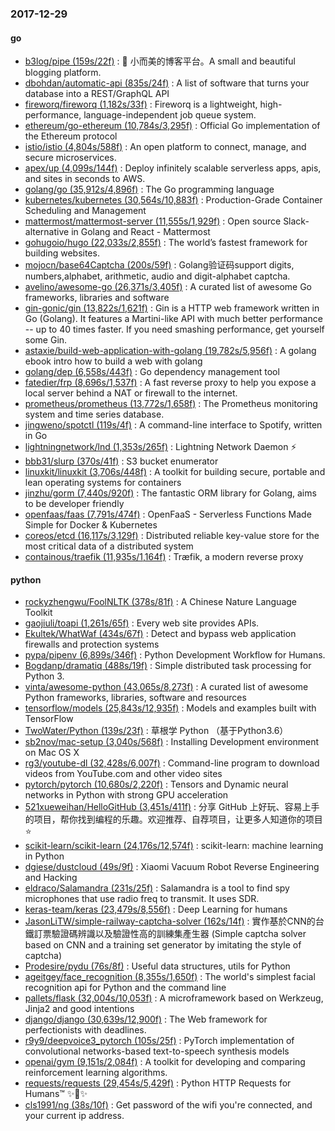 ### 2017-12-29

#### go
* [b3log/pipe (159s/22f)](https://github.com/b3log/pipe) : 🎷 小而美的博客平台。A small and beautiful blogging platform.
* [dbohdan/automatic-api (835s/24f)](https://github.com/dbohdan/automatic-api) : A list of software that turns your database into a REST/GraphQL API
* [fireworq/fireworq (1,182s/33f)](https://github.com/fireworq/fireworq) : Fireworq is a lightweight, high-performance, language-independent job queue system.
* [ethereum/go-ethereum (10,784s/3,295f)](https://github.com/ethereum/go-ethereum) : Official Go implementation of the Ethereum protocol
* [istio/istio (4,804s/588f)](https://github.com/istio/istio) : An open platform to connect, manage, and secure microservices.
* [apex/up (4,099s/144f)](https://github.com/apex/up) : Deploy infinitely scalable serverless apps, apis, and sites in seconds to AWS.
* [golang/go (35,912s/4,896f)](https://github.com/golang/go) : The Go programming language
* [kubernetes/kubernetes (30,564s/10,883f)](https://github.com/kubernetes/kubernetes) : Production-Grade Container Scheduling and Management
* [mattermost/mattermost-server (11,555s/1,929f)](https://github.com/mattermost/mattermost-server) : Open source Slack-alternative in Golang and React - Mattermost
* [gohugoio/hugo (22,033s/2,855f)](https://github.com/gohugoio/hugo) : The world’s fastest framework for building websites.
* [mojocn/base64Captcha (200s/59f)](https://github.com/mojocn/base64Captcha) : Golang验证码support digits, numbers,alphabet, arithmetic, audio and digit-alphabet captcha.
* [avelino/awesome-go (26,371s/3,405f)](https://github.com/avelino/awesome-go) : A curated list of awesome Go frameworks, libraries and software
* [gin-gonic/gin (13,822s/1,621f)](https://github.com/gin-gonic/gin) : Gin is a HTTP web framework written in Go (Golang). It features a Martini-like API with much better performance -- up to 40 times faster. If you need smashing performance, get yourself some Gin.
* [astaxie/build-web-application-with-golang (19,782s/5,956f)](https://github.com/astaxie/build-web-application-with-golang) : A golang ebook intro how to build a web with golang
* [golang/dep (6,558s/443f)](https://github.com/golang/dep) : Go dependency management tool
* [fatedier/frp (8,696s/1,537f)](https://github.com/fatedier/frp) : A fast reverse proxy to help you expose a local server behind a NAT or firewall to the internet.
* [prometheus/prometheus (13,772s/1,658f)](https://github.com/prometheus/prometheus) : The Prometheus monitoring system and time series database.
* [jingweno/spotctl (119s/4f)](https://github.com/jingweno/spotctl) : A command-line interface to Spotify, written in Go
* [lightningnetwork/lnd (1,353s/265f)](https://github.com/lightningnetwork/lnd) : Lightning Network Daemon ⚡️
* [bbb31/slurp (370s/41f)](https://github.com/bbb31/slurp) : S3 bucket enumerator
* [linuxkit/linuxkit (3,706s/448f)](https://github.com/linuxkit/linuxkit) : A toolkit for building secure, portable and lean operating systems for containers
* [jinzhu/gorm (7,440s/920f)](https://github.com/jinzhu/gorm) : The fantastic ORM library for Golang, aims to be developer friendly
* [openfaas/faas (7,791s/474f)](https://github.com/openfaas/faas) : OpenFaaS - Serverless Functions Made Simple for Docker & Kubernetes
* [coreos/etcd (16,117s/3,129f)](https://github.com/coreos/etcd) : Distributed reliable key-value store for the most critical data of a distributed system
* [containous/traefik (11,935s/1,164f)](https://github.com/containous/traefik) : Træfik, a modern reverse proxy

#### python
* [rockyzhengwu/FoolNLTK (378s/81f)](https://github.com/rockyzhengwu/FoolNLTK) : A Chinese Nature Language Toolkit
* [gaojiuli/toapi (1,261s/65f)](https://github.com/gaojiuli/toapi) : Every web site provides APIs.
* [Ekultek/WhatWaf (434s/67f)](https://github.com/Ekultek/WhatWaf) : Detect and bypass web application firewalls and protection systems
* [pypa/pipenv (6,899s/346f)](https://github.com/pypa/pipenv) : Python Development Workflow for Humans.
* [Bogdanp/dramatiq (488s/19f)](https://github.com/Bogdanp/dramatiq) : Simple distributed task processing for Python 3.
* [vinta/awesome-python (43,065s/8,273f)](https://github.com/vinta/awesome-python) : A curated list of awesome Python frameworks, libraries, software and resources
* [tensorflow/models (25,843s/12,935f)](https://github.com/tensorflow/models) : Models and examples built with TensorFlow
* [TwoWater/Python (139s/23f)](https://github.com/TwoWater/Python) : 草根学 Python （基于Python3.6）
* [sb2nov/mac-setup (3,040s/568f)](https://github.com/sb2nov/mac-setup) : Installing Development environment on Mac OS X
* [rg3/youtube-dl (32,428s/6,007f)](https://github.com/rg3/youtube-dl) : Command-line program to download videos from YouTube.com and other video sites
* [pytorch/pytorch (10,680s/2,220f)](https://github.com/pytorch/pytorch) : Tensors and Dynamic neural networks in Python with strong GPU acceleration
* [521xueweihan/HelloGitHub (3,451s/411f)](https://github.com/521xueweihan/HelloGitHub) : 分享 GitHub 上好玩、容易上手的项目，帮你找到编程的乐趣。欢迎推荐、自荐项目，让更多人知道你的项目⭐️
* [scikit-learn/scikit-learn (24,176s/12,574f)](https://github.com/scikit-learn/scikit-learn) : scikit-learn: machine learning in Python
* [dgiese/dustcloud (49s/9f)](https://github.com/dgiese/dustcloud) : Xiaomi Vacuum Robot Reverse Engineering and Hacking
* [eldraco/Salamandra (231s/25f)](https://github.com/eldraco/Salamandra) : Salamandra is a tool to find spy microphones that use radio freq to transmit. It uses SDR.
* [keras-team/keras (23,479s/8,556f)](https://github.com/keras-team/keras) : Deep Learning for humans
* [JasonLiTW/simple-railway-captcha-solver (162s/14f)](https://github.com/JasonLiTW/simple-railway-captcha-solver) : 實作基於CNN的台鐵訂票驗證碼辨識以及驗證性高的訓練集產生器 (Simple captcha solver based on CNN and a training set generator by imitating the style of captcha)
* [Prodesire/pydu (76s/8f)](https://github.com/Prodesire/pydu) : Useful data structures, utils for Python
* [ageitgey/face_recognition (8,355s/1,650f)](https://github.com/ageitgey/face_recognition) : The world's simplest facial recognition api for Python and the command line
* [pallets/flask (32,004s/10,053f)](https://github.com/pallets/flask) : A microframework based on Werkzeug, Jinja2 and good intentions
* [django/django (30,639s/12,900f)](https://github.com/django/django) : The Web framework for perfectionists with deadlines.
* [r9y9/deepvoice3_pytorch (105s/25f)](https://github.com/r9y9/deepvoice3_pytorch) : PyTorch implementation of convolutional networks-based text-to-speech synthesis models
* [openai/gym (9,151s/2,084f)](https://github.com/openai/gym) : A toolkit for developing and comparing reinforcement learning algorithms.
* [requests/requests (29,454s/5,429f)](https://github.com/requests/requests) : Python HTTP Requests for Humans™ ✨🍰✨
* [cls1991/ng (38s/10f)](https://github.com/cls1991/ng) : Get password of the wifi you're connected, and your current ip address.
